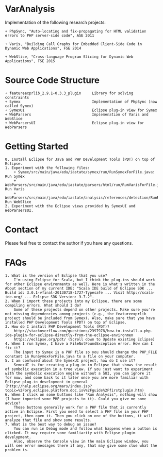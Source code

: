 # VarAnalysis

Implementation of the following research projects:

	+ PhpSync, "Auto-locating and fix-propagating for HTML validation errors to PHP server-side code", ASE 2011

	+ Varis, "Building Call Graphs for Embedded Client-Side Code in Dynamic Web Applications", FSE 2014

	+ WebSlice, "Cross-language Program Slicing for Dynamic Web Applications", FSE 2015

Source Code Structure
=====================
	+ featureexprlib_2.9.1-0.3.3_plugin		Library for solving constraints
	+ Symex									Implementation of PhpSync (now called Symex)
	+ SymexUI								Eclipse plug-in view for Symex
	+ WebParsers							Implemenation of Varis and WebSlice
	+ WebParsersUI							Eclipse plug-in view for WebParsers

Getting Started
===============
	0. Install Eclipse for Java and PHP Development Tools (PDT) on top of Eclipse.
	1. Experiment with the following files:
		+ Symex/src/main/java/edu/iastate/symex/run/RunSymexForFile.java: Run Symex 
		+ WebParsers/src/main/java/edu/iastate/parsers/html/run/RunVarisForFile.java: Run Varis
		+ WebParsers/src/main/java/edu/iastate/analysis/references/detection/RunReferenceDetectorForFile.java: Run WebSlice
	2. Experiment with the Eclipse views provided by SymexUI and WebParsersUI.

Contact
=======
Please feel free to contact the author if you have any questions.

FAQs
=======
	1. What is the version of Eclipse that you use?
		I'm using Eclipse for Scala, but I think the plug-ins should work for other Eclipse environments as well. Here is what's written in the About section of my current IDE: "Scala IDE build of Eclipse SDK ... Build id: 3.0.1-vfinal-20130718-1727-Typesafe ... Visit http://scala-ide.org/ ... Eclipse SDK Version: 3.7.2".
	2. When I import these projects into my Eclipse, there are some compiling errors. What should I do?
		Some of these projects depend on other projects. Make sure you're not missing dependencies among projects (e.g., the featureexprlib project should be included from Symex). Also, make sure that you have installed PHP Development Tools (PDT) on top of Eclipse.
	3. How do I install PHP Development Tools (PDT)?
		http://stackoverflow.com/questions/2397978/how-to-install-a-php-ide-plugin-for-eclipse-directly-from-the-eclipse-environmen
		https://eclipse.org/pdt/ (Scroll down to Update existing Eclipse)
	4. When I run Symex, I have a FileNotFoundException error. How can I fix it?
		The input to Symex is a PHP file so you should change the PHP_FILE constant in RunSymexForFile.java to a file on your computer.
	5. I am confused about the SymexUI project, how do I use it?
		SemexUI is for creating a plug-in in Eclipse that shows the result of symbolic execution in a tree view. If you just want to experiment with the symbolic execution engine without a GUI, you can ignore it for now, and come back to it later once you are more familiar with Eclipse plug-in development in general (http://help.eclipse.org/mars/index.jsp?topic=%2Forg.eclipse.platform.doc.isv%2Fguide%2Ffirstplugin.htm)
	6. When I click on some buttons like "Run Analysis", nothing will show (I have imported some PHP projects to it). Could you give me some advice?
		Those buttons generally work for a PHP file that is currently active in Eclipse. First you need to select a PHP file in your PHP project, then open it. Then you click on one of the buttons, it will analyze that file and show some results.
	7. What is the best way to debug an issue?
		You can run in Debug mode and follow what happens when a button is clicked. It may require some familiarity with Eclipse plugin development. 
		Also, observe the Console view in the main Eclipse window, you will see error messages there if any, that may give some clue what the problem is.
